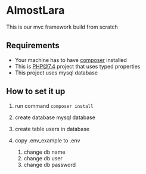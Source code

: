 # AlmostLara

This is our mvc framework build from scratch

## Requirements
- Your machine has to have [composer](https://getcomposer.org/download/) installed
- This is PHP@7.4 project that uses typed properties
- This project uses mysql database

## How to set it up

1. run command `composer install`
1. create database mysql database
1. create table users in database
   
1. copy .env_example to .env
    1. change db name 
    1. change db user 
    1. change db password 